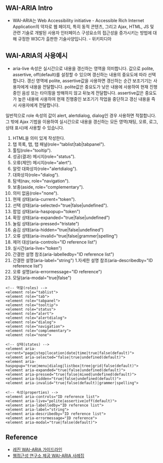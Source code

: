 ## WAI-ARIA Intro

* WAI-ARIA는 Web Accessibility initiative - Accessible Rich Internet Application의 약자로 웹 페이지, 특히 동적 콘텐츠, 그리고 Ajax, HTML, JS 및 관련 기술로 개발된 사용자 인터페이스 구성요소의 접근성을 증가시키는 방법에 대해 규정한 W3C가 출판한 기술사양입니다. - 위키피디아



## WAI-ARIA의 사용예시
* aria-live 속성은 실시간으로 내용을 갱신하는 영역을 의미합니다. 값으로 polite, assertive, off(default)를 설정할 수 있으며 갱신하는 내용의 중요도에 따라 선택합니다. 갱신 영역에 polite, assertive값을 사용하면 갱신하는 순간 보조기기는 사용자에게 내용을 전달합니다. polite값은 중요도가 낮은 내용에 사용하여 현재 진행중인 음성 또는 타이핑을 방해하지 않고 뒤늦게 전달합니다. assertive값은 중요도가 높은 내용에 사용하여 현재 진행중인 보조기기 작업을 중단하고 갱신 내용을 즉시 사용자에게 전달합니다.

일반적으로 role 속성의 값이 alert, alertdialog, dialog인 경우 사용하면 적절합니다. 그 밖에 Ajax 기법을 이용하여 실시간으로 내용을 갱신하는 모든 영역(채팅, 오류, 로그, 상태 표시)에 사용할 수 있습니다.

1. HTML을 의미 있게 작성한다.
1. 탭 목록, 탭, 탭 패널(role="tablist|tab|tabpanel").
1. 툴팁(role="tooltip").
1. 성공(결과) 메시지(role="status").
1. 오류(제안) 메시지(role="alert").
1. 알럿 대화상자(role="alertdialog").
1. 대화상자(role="dialog").
1. 탐색(nav, role="navigation").
1. 보충(aside, role="complementary").
1. 의미 없음(role="none").
1. 현재 상태(aria-current="token").
1. 선택 상태(aria-selected="true|false|undefined").
1. 팝업 상태(aria-haspopup="token")
1. 확장 상태(aria-expanded="true|false|undefined")
1. 눌림 상태(aria-pressed="tristate")
1. 숨김 상태(aria-hidden="true|false|undefined")
1. 오류 상태(aria-invalid="true|false|grammer|spelling")
1. 제어 대상(aria-controls="ID reference list")
1. 실시간(aria-live="token")
1. 간결한 설명 참조(aria-labelledby="ID reference list")
1. 간결한 설명(aria-label="string")
1.자세한 설명 참조(aria-describedby="ID reference list")
1. 오류 설명(aria-errormessage="ID reference")
1. 모달(aria-modal="true|false")

```
<!-- 역할(roles) -->
<element role="tablist">
<element role="tab">
<element role="tabpanel">
<element role="tooltip">
<element role="status">
<element role="alert">
<element role="alertdialog">
<element role="dialog">
<element role="navigation">
<element role="complementary">
<element role="none">

<!-- 상태(states) -->
<element aria-current="page|step|location|date|time|true|false(default)">
<element aria-selected="false|true|undefined(default)">
<element aria-haspopup="true|menu|dialog|listbox|tree|grid|false(default)">
<element aria-expanded="true|false|undefined(default)">
<element aria-pressed="true|false|mixed|undefined(default)">
<element aria-hidden="true|false|undefined(default)">
<element aria-invalid="true|false(default)|grammer|spelling">

<!-- 속성(properties) -->
<element aria-controls="ID reference list">
<element aria-live="polite|assertive|off(default)">
<element aria-labelledby="ID reference list">
<element aria-label="string">
<element aria-describedby="ID reference list">
<element aria-errormessage="ID reference">
<element aria-modal="true|false(default)">
```

## Reference
- [레진 WAI-ARIA 가이드라인](https://github.com/lezhin/accessibility/blob/master/aria/README.md)
- [웹접근성 연구소 제공 WAI-ARIA 사례집](https://www.wah.or.kr:444/_Upload/pds2/WAI-ARIA%20%EC%82%AC%EB%A1%80%EC%A7%91(%EC%98%A8%EB%9D%BC%EC%9D%B8%ED%8C%90).pdf)
